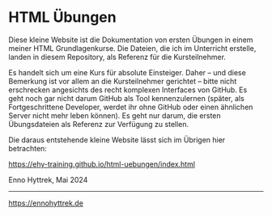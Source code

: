 # HTML Übungen

Diese kleine Website ist die Dokumentation von ersten Übungen in einem meiner HTML Grundlagenkurse. Die Dateien, die ich im Unterricht erstelle, landen in diesem Repository, als Referenz für die Kursteilnehmer.

Es handelt sich um eine Kurs für absolute Einsteiger. Daher – und diese Bemerkung ist vor allem an die Kursteilnehmer gerichtet – bitte nicht erschrecken angesichts des recht komplexen Interfaces von GitHub. Es geht noch gar nicht darum GitHub als Tool kennenzulernen (später, als Fortgeschrittene Developer, werdet ihr ohne GitHub oder einen ähnlichen Server nicht mehr leben können). Es geht nur darum, die ersten Übungsdateien als Referenz zur Verfügung zu stellen.

Die daraus entstehende kleine Website lässt sich im Übrigen hier betrachten:

https://ehy-training.github.io/html-uebungen/index.html

Enno Hyttrek, 
Mai 2024

---

https://ennohyttrek.de
